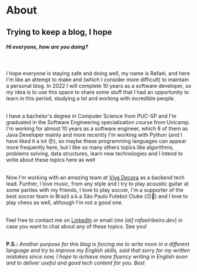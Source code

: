 # About


## Trying to keep a blog, I hope

##### Hi everyone, how are you doing?

<br/>

I hope everyone is staying safe and doing well, my name is Rafael, and here I'm like an attempt to make 
and (which I consider more difficult) to maintain a personal blog. In 2022 I will complete 10 years as a 
software developer, so my idea is to use this space to share some stuff that I had an opportunity to learn in this 
period, studying a lot and working with incredible people.
<br/><br/>

I have a bachelor's degree in Computer Science from PUC-SP and I'm graduated in the Software Engineering specialization
course from Unicamp. I'm working for almost 10 years as a software engineer, which 8 of them as Java Developer mainly 
and more recently I'm working with Python (and I have liked it a lot 😍), so maybe these programming languages can
appear more frequently here, but I like so many others topics like algorithms, problems solving, data structures, 
learn new technologies and I intend to write about these topics here as well
<br/><br/>

Now I'm working with an amazing team at [Viva Decora](https://github.com/vivadecora) as a backend tech lead. Further, I love music, from any style and
I try to play acoustic guitar at some parties with my friends, I love to play soccer, I'm a supporter of the best soccer
team in Brazil a.k.a São Paulo Futebol Clube (🙃🤡) and I love to play chess as well, although I'm not a good one.
<br/><br/>

Feel free to contact me on [LinkedIn](https://www.linkedin.com/in/rafaelribeir0/) or email (_me [at]
rafaelribeiro.dev_) in case you want to chat about any of these topics. See you!
<br/><br/>

**P.S.:** _Another purpose for this blog is forcing me to write more in a different language and try to improve my 
English skills, said that sorry for my written mistakes since now, I hope to achieve more fluency writing in English 
soon and to deliver useful and good tech content for you. Best_


